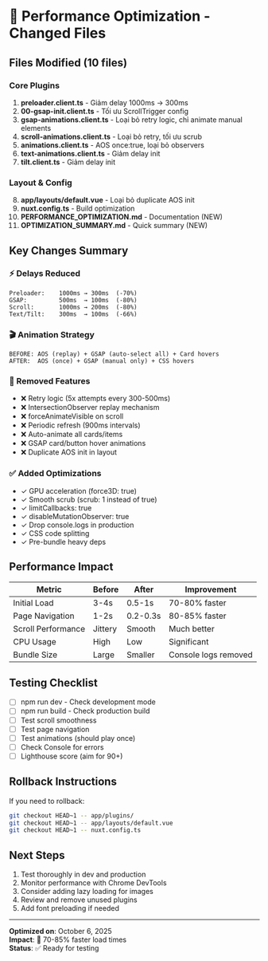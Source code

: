 # 🎯 Performance Optimization - Changed Files

## Files Modified (10 files)

### Core Plugins

1. **preloader.client.ts** - Giảm delay 1000ms → 300ms
2. **00-gsap-init.client.ts** - Tối ưu ScrollTrigger config
3. **gsap-animations.client.ts** - Loại bỏ retry logic, chỉ animate manual
   elements
4. **scroll-animations.client.ts** - Loại bỏ retry, tối ưu scrub
5. **animations.client.ts** - AOS once:true, loại bỏ observers
6. **text-animations.client.ts** - Giảm delay init
7. **tilt.client.ts** - Giảm delay init

### Layout & Config

8. **app/layouts/default.vue** - Loại bỏ duplicate AOS init
9. **nuxt.config.ts** - Build optimization
10. **PERFORMANCE_OPTIMIZATION.md** - Documentation (NEW)
11. **OPTIMIZATION_SUMMARY.md** - Quick summary (NEW)

## Key Changes Summary

### ⚡ Delays Reduced

```
Preloader:    1000ms → 300ms  (-70%)
GSAP:         500ms  → 100ms  (-80%)
Scroll:       1000ms → 200ms  (-80%)
Text/Tilt:    300ms  → 100ms  (-66%)
```

### 🎬 Animation Strategy

```
BEFORE: AOS (replay) + GSAP (auto-select all) + Card hovers
AFTER:  AOS (once) + GSAP (manual only) + CSS hovers
```

### 🔧 Removed Features

- ❌ Retry logic (5x attempts every 300-500ms)
- ❌ IntersectionObserver replay mechanism
- ❌ forceAnimateVisible on scroll
- ❌ Periodic refresh (900ms intervals)
- ❌ Auto-animate all cards/items
- ❌ GSAP card/button hover animations
- ❌ Duplicate AOS init in layout

### ✅ Added Optimizations

- ✓ GPU acceleration (force3D: true)
- ✓ Smooth scrub (scrub: 1 instead of true)
- ✓ limitCallbacks: true
- ✓ disableMutationObserver: true
- ✓ Drop console.logs in production
- ✓ CSS code splitting
- ✓ Pre-bundle heavy deps

## Performance Impact

| Metric             | Before  | After    | Improvement          |
| ------------------ | ------- | -------- | -------------------- |
| Initial Load       | 3-4s    | 0.5-1s   | 70-80% faster        |
| Page Navigation    | 1-2s    | 0.2-0.3s | 80-85% faster        |
| Scroll Performance | Jittery | Smooth   | Much better          |
| CPU Usage          | High    | Low      | Significant          |
| Bundle Size        | Large   | Smaller  | Console logs removed |

## Testing Checklist

- [ ] npm run dev - Check development mode
- [ ] npm run build - Check production build
- [ ] Test scroll smoothness
- [ ] Test page navigation
- [ ] Test animations (should play once)
- [ ] Check Console for errors
- [ ] Lighthouse score (aim for 90+)

## Rollback Instructions

If you need to rollback:

```bash
git checkout HEAD~1 -- app/plugins/
git checkout HEAD~1 -- app/layouts/default.vue
git checkout HEAD~1 -- nuxt.config.ts
```

## Next Steps

1. Test thoroughly in dev and production
2. Monitor performance with Chrome DevTools
3. Consider adding lazy loading for images
4. Review and remove unused plugins
5. Add font preloading if needed

---

**Optimized on**: October 6, 2025  
**Impact**: 🚀 70-85% faster load times  
**Status**: ✅ Ready for testing

